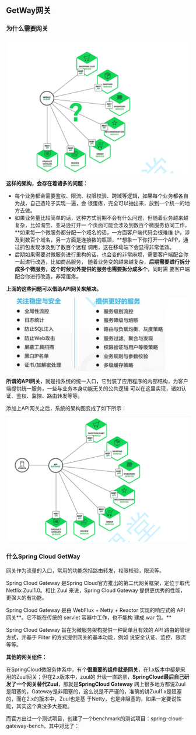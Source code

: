 ## GetWay网关



### 为什么需要网关

![](img/Snipaste_2023-07-09_15-02-03.png)

**这样的架构，会存在着诸多的问题：** 

- 每个业务都会需要鉴权、限流、权限校验、跨域等逻辑，如果每个业务都各自为战，自己造轮子实现一遍，会 很蛋疼，完全可以抽出来，放到一个统一的地方去做。
-  如果业务量比较简单的话，这种方式前期不会有什么问题，但随着业务越来越复杂，比如淘宝、亚马逊打开一 个页面可能会涉及到数百个微服务协同工作，**如果每一个微服务都分配一个域名的话，一方面客户端代码会很难维 护，涉及到数百个域名，另一方面是连接数的瓶颈，**想象一下你打开一个APP，通过抓包发现涉及到了数百个远程 调用，这在移动端下会显得非常低效。
-  后期如果需要对微服务进行重构的话，也会变的非常麻烦，需要客户端配合你一起进行改造，比如商品服务， 随着业务变的越来越复杂，**后期需要进行拆分成多个微服务，这个时候对外提供的服务也需要拆分成多个**，同时需 要客户端配合你进行改造，非常蛋疼。



**上面的这些问题可以借助API网关来解决。**

![](img/Snipaste_2023-07-09_15-04-25.png)



**所谓的API网关**，就是指系统的统一入口，它封装了应用程序的内部结构，为客户端提供统一服务，一些与业务本身功能无关的公共逻辑 可以在这里实现，诸如认证、鉴权、监控、路由转发等等。



添加上API网关之后，系统的架构图变成了如下所示：

![](img/Snipaste_2023-07-09_15-05-01.png)



### 什么Spring Cloud GetWay

网关作为流量的入口，常用的功能包括路由转发，权限校验，限流等。

Spring Cloud Gateway 是Spring Cloud官方推出的第二代网关框架，定位于取代 Netflix Zuul1.0。相比 Zuul 来说，Spring Cloud Gateway 提供更优秀的性能，更强大的有功能。

Spring Cloud Gateway 是由 WebFlux + Netty + Reactor 实现的响应式的 API 网关**。它不能在传统的 servlet 容器中工作，也不能构 建成 war 包。**

Spring Cloud Gateway 旨在为微服务架构提供一种简单且有效的 API 路由的管理方式，并基于 Filter 的方式提供网关的基本功能，例如 说安全认证、监控、限流等等。



**其他的网关组件：**

在SpringCloud微服务体系中，有个**很重要的组件就是网关**，在1.x版本中都是采用的Zuul网关；但在2.x版本中，zuul的 升级一直跳票，**SpringCloud最后自己研发了一个网关替代Zuul**，那就是**SpringCloud Gateway** 网上很多地方都说Zuul是阻塞的，Gateway是非阻塞的，这么说是不严谨的，准确的讲Zuul1.x是阻塞的，而在2.x的版本中，Zuul也是基 于Netty，也是非阻塞的，如果一定要说性能，其实这个真没多大差距。



而官方出过一个测试项目，创建了一个benchmark的测试项目：spring-cloud-gateway-bench，其中对比了：